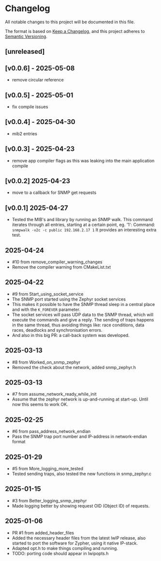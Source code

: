 # Changelog

All notable changes to this project will be documented in this file.

The format is based on [Keep a Changelog](https://keepachangelog.com/en/1.1.0/),
and this project adheres to
[Semantic Versioning](https://semver.org/spec/v2.0.0.html).

## [unreleased]

## [v0.0.6] - 2025-05-08

- remove circular reference

## [v0.0.5] - 2025-05-01

- fix compile issues

## [v0.0.4] - 2025-04-30

- mib2 entries

## [v0.0.3] - 2025-04-23

- remove app compiler flags as this was leaking into the main application compile

## [v0.0.2] 2025-04-23

- move to a callback for SNMP get requests

## [v0.0.1] 2025-04-27

- Tested the MIB's and library by running an SNMP walk. This command iterates through all entries, starting at a certain point, eg. '1':
  Command: `snmpwalk -v2c -c public 192.168.2.17 1`
  It provides an interesting extra test.

## 2025-04-24

- #10 from remove_compiler_warning_changes
- Remove the compiler warning from CMakeList.txt

## 2025-04-22

- #9 from Start_using_socket_service
- The SNMP port started using the Zephyr socket services
- This makes it possible to have the SNMP thread sleep in a central place and with the `K_FOREVER` parameter.
- The socket services will pass UDP data to the SNMP thread, which will execute the commands and give a reply. The sending of traps happens in the same thread, thus avoiding things like: race conditions, data races, deadlocks and synchronisation errors.
- And also in this big PR: a call-back system was developed.

## 2025-03-13

- #8 from Worked_on_snmp_zephyr
- Removed the check about the network, added snmp_zephyr.h

## 2025-03-13

- #7 from assume_network_ready_while_init
- Assume that the zephyr network is up-and-running at start-up. Until now this seems to work OK.

## 2025-02-25

- #6 from pass_address_network_endian
- Pass the SNMP trap port number and IP-address in network-endian format

## 2025-01-29

- #5 from More_logging_more_tested
- Tested sending traps, also tested the new functions in snmp_zephyr.c

## 2025-01-15

- #3 from Better_logging_snmp_zephyr
- Made logging better by showing request OID (Object ID) of requests.

## 2025-01-06

- PR #1 from added_header_files
- Added the necessary header files from the latest lwIP release, also started to port the software for Zypher, using it native IP-stack.
- Adapted opt.h to make things compiling and running.
- TODO: porting code should appear in lwipopts.h
